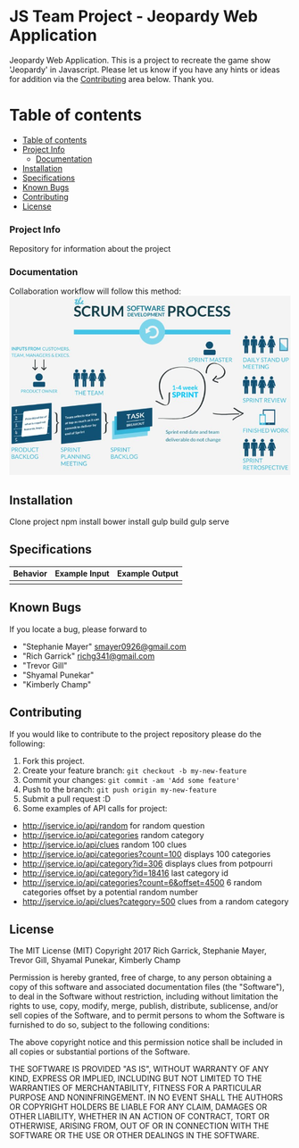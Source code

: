 

# JS Team Project - Jeopardy Web Application

  Jeopardy Web Application. This is a project to recreate the game show 'Jeopardy' in Javascript.  Please let us know if you have any hints or ideas for addition via the [Contributing](#contributing) area below.  Thank you.


Table of contents
=================

  * [Table of contents](#table-of-contents)
  * [Project Info](#project-info)
    * [Documentation](#documentation)
  * [Installation](#installation)
  * [Specifications](#specifications)
  * [Known Bugs](#known-bugs)
  * [Contributing](#contributing)
  * [License](#license)

### Project Info

  Repository for information about the project


### Documentation

  Collaboration workflow will follow this method:
  ![ScreenShot](/img/scrumProcess.jpg)




## Installation

Clone project
npm install
bower install
gulp build
gulp serve


## Specifications

| Behavior      | Example Input         | Example Output        |
| ------------- | ------------- | ------------- |
|  |  |  |

## Known Bugs

  If you locate a bug, please forward to

* "Stephanie Mayer" <smayer0926@gmail.com>
* "Rich Garrick" <richg341@gmail.com>
* "Trevor Gill"
* "Shyamal Punekar"
* "Kimberly Champ"

## Contributing

If you would like to contribute to the project repository please do the following:

1. Fork this project.
2. Create your feature branch: `git checkout -b my-new-feature`
3. Commit your changes: `git commit -am 'Add some feature'`
4. Push to the branch: `git push origin my-new-feature`
5. Submit a pull request :D
6. Some examples of API calls for project:
  *  http://jservice.io/api/random for random question
  *  http://jservice.io/api/categories random category
  *  http://jservice.io/api/clues random 100 clues
  *  http://jservice.io/api/categories?count=100 displays 100 categories
  *  http://jservice.io/api/category?id=306 displays clues from potpourri
  *  http://jservice.io/api/category?id=18416 last category id
  *  http://jservice.io/api/categories?count=6&offset=4500 6 random categories offset by a potential random number
  *  http://jservice.io/api/clues?category=500 clues from a random category


## License
The MIT License (MIT)
Copyright 2017 Rich Garrick, Stephanie Mayer, Trevor Gill, Shyamal Punekar, Kimberly Champ

Permission is hereby granted, free of charge, to any person obtaining a copy of this software and associated documentation files (the "Software"), to deal in the Software without restriction, including without limitation the rights to use, copy, modify, merge, publish, distribute, sublicense, and/or sell copies of the Software, and to permit persons to whom the Software is furnished to do so, subject to the following conditions:

The above copyright notice and this permission notice shall be included in all copies or substantial portions of the Software.

THE SOFTWARE IS PROVIDED "AS IS", WITHOUT WARRANTY OF ANY KIND, EXPRESS OR IMPLIED, INCLUDING BUT NOT LIMITED TO THE WARRANTIES OF MERCHANTABILITY, FITNESS FOR A PARTICULAR PURPOSE AND NONINFRINGEMENT. IN NO EVENT SHALL THE AUTHORS OR COPYRIGHT HOLDERS BE LIABLE FOR ANY CLAIM, DAMAGES OR OTHER LIABILITY, WHETHER IN AN ACTION OF CONTRACT, TORT OR OTHERWISE, ARISING FROM, OUT OF OR IN CONNECTION WITH THE SOFTWARE OR THE USE OR OTHER DEALINGS IN THE SOFTWARE.
